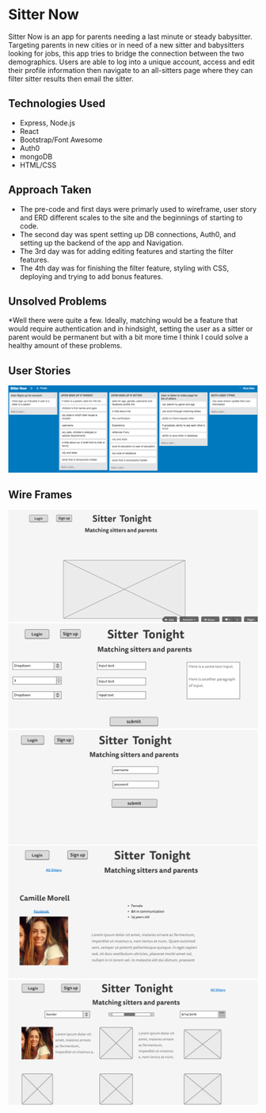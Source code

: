 # Sitter Now


Sitter Now is an app for parents needing a last minute or steady babysitter. Targeting parents in new cities or in need of a new sitter and babysitters looking for jobs, this app tries to bridge the connection between the two demographics.  Users are able to log into a unique account, access and edit their profile information then navigate to an all-sitters page where they can filter sitter results then email the sitter.


## Technologies Used
  * Express, Node.js
  * React
  * Bootstrap/Font Awesome
  * Auth0
  * mongoDB
  * HTML/CSS 

## Approach Taken
  * The pre-code and first days were primarly used to wireframe, user story and ERD different scales to the site and the beginnings of starting to code.
  * The second day was spent setting up DB connections, Auth0, and setting up the backend of the app and Navigation.
  * The 3rd day was for adding editing features and starting the filter features.
  * The 4th day was for finishing the filter feature, styling with CSS, deploying and trying to add bonus features. 

## Unsolved Problems
  *Well there were quite a few. Ideally, matching would be a feature that would require authentication and in hindsight, setting the user as a sitter or parent would be permanent but with a bit more time I think I could solve a healthy amount of these problems.

## User Stories
![user-stories](public/images/userstory.png)

## Wire Frames
![wireframe](public/images/wireone.png)
![wireframe](public/images/wiretwo.png)
![wireframe](public/images/wirethree.png)
![wireframe](public/images/wirefour.png)
![wireframe](public/images/wirefive.png)
